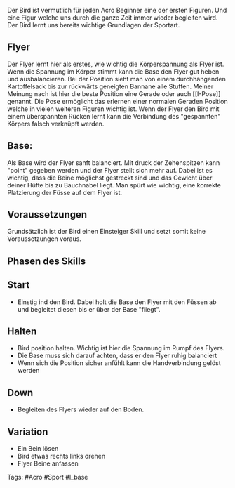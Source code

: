 Der Bird ist vermutlich für jeden Acro Beginner eine der ersten Figuren. Und eine Figur welche uns durch die ganze Zeit immer wieder begleiten wird. 
Der Bird lernt uns bereits wichtige Grundlagen der Sportart.
## Flyer
Der Flyer lernt hier als erstes, wie wichtig die Körperspannung als Flyer ist. Wenn die Spannung im Körper stimmt kann die Base den Flyer gut heben und ausbalancieren.
Bei der Position sieht man von einem durchhängenden Kartoffelsack bis zur rückwärts geneigten Bannane alle Stuffen. Meiner Meinung nach ist hier die beste Position eine Gerade oder auch [[I-Pose]] genannt. Die Pose ermöglicht das erlernen einer normalen Geraden Position welche in vielen weiteren Figuren wichtig ist. Wenn der Flyer den Bird mit einem überspannten Rücken lernt kann die Verbindung des "gespannten" Körpers falsch verknüpft werden.
## Base:
Als Base wird der Flyer sanft balanciert. Mit druck der Zehenspitzen kann "point" gegeben werden und der Flyer stellt sich mehr auf. Dabei ist es wichtig, dass die Beine möglichst gestreckt sind und das Gewicht über deiner Hüfte bis zu Bauchnabel liegt. Man spürt wie wichtig, eine korrekte Platzierung der Füsse auf dem Flyer ist.
## Voraussetzungen
Grundsätzlich ist der Bird einen Einsteiger Skill und setzt somit keine  Voraussetzungen voraus. 
## Phasen des Skills
## Start
- Einstig ind den Bird. Dabei holt die Base den Flyer mit den Füssen ab und begleitet diesen bis er über der Base "fliegt".
## Halten
- Bird position halten. Wichtig ist hier die Spannung im Rumpf des Flyers.
- Die Base muss sich darauf achten, dass er den Flyer ruhig balanciert
- Wenn sich die Position sicher anfühlt kann die Handverbindung gelöst werden
## Down
- Begleiten des Flyers wieder auf den Boden.
## Variation
- Ein Bein lösen
- Bird etwas rechts links drehen
- Flyer Beine anfassen 

Tags:
#Acro
#Sport 
#l_base 
